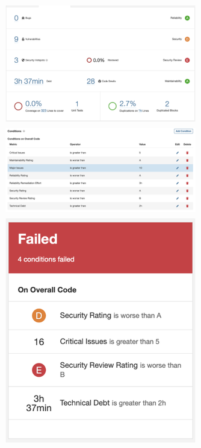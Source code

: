 ![Overview](https://github.com/GabrielHall02/TQS_102851/blob/main/Lab6/Lab6_3/Screenshot%202023-03-30%20at%2015.19.33.png)

![Quality](https://github.com/GabrielHall02/TQS_102851/blob/main/Lab6/Lab6_3/Screenshot%202023-03-30%20at%2015.36.25.png)

![Results](https://github.com/GabrielHall02/TQS_102851/blob/main/Lab6/Lab6_3/Screenshot%202023-03-30%20at%2015.40.22.png)